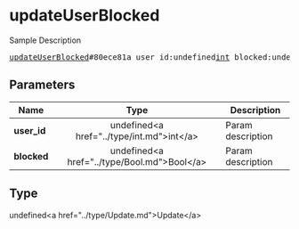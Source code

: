 # updateUserBlocked

Sample Description

<pre>
<a href="../constructor/updateUserBlocked.md">updateUserBlocked</a>#80ece81a user_id:undefined<a href="../type/int.md">int</a> blocked:undefined<a href="../type/Bool.md">Bool</a> = undefined<a href="../type/Update.md">Update</a>;
</pre>

## Parameters

| Name | Type | Description |
|------|:----:|-------------|
| **user_id** | undefined&lt;a href=&#34;../type/int.md&#34;&gt;int&lt;/a&gt; | Param description |
| **blocked** | undefined&lt;a href=&#34;../type/Bool.md&#34;&gt;Bool&lt;/a&gt; | Param description |

## Type

undefined&lt;a href=&#34;../type/Update.md&#34;&gt;Update&lt;/a&gt;
